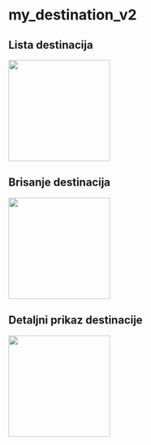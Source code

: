 # my_destination_v2

## Lista destinacija
<img src="https://user-images.githubusercontent.com/70284063/118483452-4f263680-b716-11eb-96a7-ecf1f581d75a.png" width="200">

## Brisanje destinacija
<img src="https://user-images.githubusercontent.com/70284063/118483499-5fd6ac80-b716-11eb-8e94-9222f9d45748.png" width="200">

## Detaljni prikaz destinacije
<img src="https://user-images.githubusercontent.com/70284063/118483460-52b9bd80-b716-11eb-9b55-1663c573d209.png" width="200">


